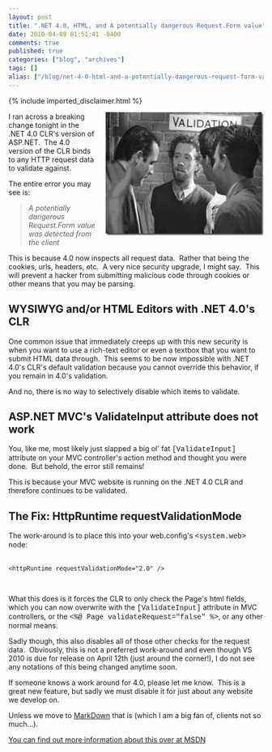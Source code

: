 ```yaml
---
layout: post
title: ".NET 4.0, HTML, and A potentially dangerous Request.Form value"
date: 2010-04-09 01:51:41 -0400
comments: true
published: true
categories: ["blog", "archives"]
tags: []
alias: ["/blog/net-4-0-html-and-a-potentially-dangerous-request-form-value.aspx"]
---
```

<!-- more -->

{% include imported_disclaimer.html %}

<p><img style="border-right-width: 0px; margin: 0px 0px 20px 20px; display: inline; border-top-width: 0px; border-bottom-width: 0px; border-left-width: 0px" title="validation" border="0" alt="validation" align="right" src="/blog/archives/images/ApotentiallydangerousRequest.Formvalue.0_12CAD/validation.jpg" width="312" height="244" /> I ran across a breaking change tonight in the .NET 4.0 CLR's version of ASP.NET.&#160; The 4.0 version of the CLR binds to any HTTP request data to validate against.</p>  <p>The entire error you may see is:</p>  <blockquote>   <p><em>A potentially dangerous Request.Form value was detected from the client</em></p> </blockquote>  <p>This is because 4.0 now inspects all request data.&#160; Rather that being the cookies, urls, headers, etc.&#160; A very nice security upgrade, I might say.&#160; This will prevent a hacker from submitting malicious code through cookies or other means that you may be parsing. </p>  <h2>WYSIWYG and/or HTML Editors with .NET 4.0's CLR</h2>  <p>One common issue that immediately creeps up with this new security is when you want to use a rich-text editor or even a textbox that you want to submit HTML data through.&#160; This seems to be now impossible with .NET 4.0's CLR's default validation because you cannot override this behavior, if you remain in 4.0's validation.</p>  <p>And no, there is no way to selectively disable which items to validate.</p>  <h2>ASP.NET MVC's ValidateInput attribute does not work</h2>  <p>You, like me, most likely just slapped a big ol' fat <font face="Courier New">[ValidateInput]</font> attribute on your MVC controller's action method and thought you were done.&#160; But behold, the error still remains!</p>  <p>This is because your MVC website is running on the .NET 4.0 CLR and therefore continues to be validated.</p>  <h2>The Fix: HttpRuntime requestValidationMode</h2>  <p>The work-around is to place this into your web.config's <font face="Courier New">&lt;system.web&gt;</font> node:</p>  <p></p>  <pre><code>
&lt;httpRuntime requestValidationMode=&quot;2.0&quot; /&gt;

</code></pre>

<p></p>

<p>What this does is it forces the CLR to only check the Page's html fields, which you can now overwrite with the <font face="Courier New">[ValidateInput]</font> attribute in MVC controllers, or the <font face="Courier New">&lt;%@ Page validateRequest=&quot;false&quot; %&gt;</font>, or any other normal means. </p>

<p>Sadly though, this also disables all of those other checks for the request data.&#160; Obviously, this is not a preferred work-around and even though VS 2010 is due for release on April 12th (just around the corner!), I do not see any notations of this being changed anytime soon.</p>

<p>If someone knows a work around for 4.0, please let me know.&#160; This is a great new feature, but sadly we must disable it for just about any website we develop on.</p>

<p>Unless we move to <a href="http://daringfireball.net/projects/markdown/" target="_blank">MarkDown</a> that is (which I am a big fan of, clients not so much…).</p>

<p><a href="http://msdn.microsoft.com/en-us/library/system.web.configuration.httpruntimesection.requestvalidationmode(VS.100).aspx" target="_blank">You can find out more information about this over at MSDN</a></p>
